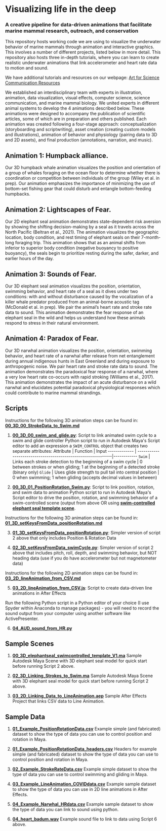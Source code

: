 # Visualizing life in the deep
### A creative pipeline for data-driven animations that facilitate marine mammal research, outreach, and conservation

This repository hosts working code we are using to visualize the underwater behavior of marine mammals through animation and interactive graphics. This involves a number of different projects, listed below in more detail. This repository also hosts three in-depth tutorials, where you can learn to create realistic underwater animations that link accelerometer and heart rate data to motion and sound. 

We have additional tutorials and resources on our webpage: [Art for Science Communication Resources](https://jessiekb.com/resources)

We established an interdisciplinary team with experts in illustration, animation, data visualization, visual effects, computer science, science communication, and marine mammal biology. We united experts in different animal systems to develop the 4 animations described below. These animations were designed to accompany the publication of scientific articles, some of which are in preparation and others published. Each animation was created following a four-stage approach: conceptualization (storyboarding and scriptwriting), asset creation (creating custom models and illustrations), animation of behavior and physiology (pairing data to 3D and 2D assets), and final production (annotations, narration, and music).

## Animation 1: Humpback alliance. 
Our 3D humpback whale animation visualizes the position and orientation of a group of whales foraging on the ocean floor to determine whether there is coordination or competition between individuals of the group (Wiley et al. in prep). Our animation emphasizes the importance of minimizing the use of bottom-set fishing gear that could disturb and entangle bottom-feeding humpbacks.

## Animation 2: Lightscapes of Fear. 
Our 2D elephant seal animation demonstrates state-dependent risk aversion by showing the shifting decision-making by a seal as it travels across the North Pacific (Beltran et al., 2021). The animation visualizes the geographic location, body condition, and rest timing of elephant seals on their 7-month-long foraging trip. This animation shows that as an animal shifts from inferior to superior body condition (negative buoyancy to positive buoyancy), the seals begin to prioritize resting during the safer, darker, and earlier hours of the day. 

## Animation 3: Sounds of Fear. 
Our 3D elephant seal animation visualizes the position, orientation, swimming behavior, and heart rate of a seal as it dives under two conditions: with and without disturbance caused by the vocalization of a killer whale predator produced from an animal-borne acoustic tag (McDonald et al. in prep). We pair the animal’s heart rate and stroke rate data to sound. This animation demonstrates the fear response of an elephant seal in the wild and helps us understand how these animals respond to stress in their natural environment.

## Animation 4: Paradox of Fear. 
Our 3D narwhal animation visualizes the position, orientation, swimming behavior, and heart rate of a narwhal after release from net entanglement during annual indigenous hunts in East Greenland and during exposure to anthropogenic noise. We pair heart rate and stroke rate data to sound. The animation demonstrates the paradoxical fear response of a narwhal, where a very low heart rate co-occurs with rapid stroking (Williams et al., 2017). This animation demonstrates the impact of an acute disturbance on a wild narwhal and elucidates potential paradoxical physiological responses which could contribute to marine mammal strandings.

## Scripts

Instructions for the following 3D animation steps can be found in: [**00_3D_00_StrokeData_to_Swim.md**](https://github.com/jmkendallbar/VisualizingLifeintheDeep/blob/main/scripts/00_3D_00_StrokeData_to_Swim.md)

1. [**00_3D_00_swim_and_glide.py**](https://github.com/jmkendallbar/VisualizingLifeintheDeep/blob/main/scripts/00_3D_00_swim_and_glide.py): Script to link animated swim cycle to a swim and glide controller
Python script to run in Autodesk Maya's Script editor to add an expression a `SWIM_CONTROL` object that creates two separate attributes: 
Attribute     | Function                                                     | Input
------------- | -------------------------------------------------------------|------------
`Swim`        | Links each stroke detection to the beginning of a swim cycle | 0 between strokes or when gliding; 1 at the beginning of a detected stroke (binary only)
`Glide`       | Uses glide strength to pull tail into central position       | 0 when swimming; 1 when gliding (accepts decimal values in between)

2. [**00_3D_01_PositionRotation_Swim.py**](https://github.com/jmkendallbar/VisualizingLifeintheDeep/blob/main/scripts/00_3D_01_PositionRotation_Swim.py): Script to link position, rotation, and swim data to animation
Python script to run in Autodesk Maya's Script editor to drive the position, rotation, and swimming behavior of a swim-controlled scene (output from above OR using [**swim-controlled elephant seal template scene**](https://github.com/jmkendallbar/VisualizingLifeintheDeep/blob/main/scenes/V3_elephantseal_swimcontrolled_template_V1.ma).

Instructions for the following 3D animation steps can be found in: [**01_3D_setKeysFromData_positionRotation.md**](https://github.com/jmkendallbar/VisualizingLifeintheDeep/blob/main/scripts/01_3D_setKeysFromData_positionRotation.md)

3. [**01_3D_setKeysFromData_positionRotation.py**](https://github.com/jmkendallbar/VisualizingLifeintheDeep/blob/main/scripts/01_3D_setKeysFromData_positionRotation.py): Simpler version of script 2 above that only includes Position & Rotation Data

4. [**02_3D_setKeysFromData_swimCycle.py**](https://github.com/jmkendallbar/VisualizingLifeintheDeep/blob/main/scripts/02_3D_setKeysFromData_swimCycle.py): Simpler version of script 2 above that includes pitch, roll, depth, and swimming behavior, but NOT heading data (use if you do have accelerometer but not magnetometer data)

Instructions for the following 2D animation steps can be found in: [**03_2D_lineAnimation_from_CSV.md**](https://github.com/jmkendallbar/VisualizingLifeintheDeep/blob/main/scripts/03_2D_lineAnimation_from_CSV.md)

5. [**03_2D_lineAnimation_from_CSV.js**](https://github.com/jmkendallbar/VisualizingLifeintheDeep/blob/main/scripts/03_2D_lineAnimation_from_CSV.js): Script to create data-driven line animations in After Effects

Run the following Python script in a Python editor of your choice (I use Spyder within Anaconda to manage packages) - you will need to record the sound output from your computer using another software like ActivePresenter.

6. [**04_AUD_sound_from_HR.py**](https://github.com/jmkendallbar/VisualizingLifeintheDeep/blob/main/scripts/04_AUD_sound_from_HR.py)

## Sample Scenes

1. [**00_3D_elephantseal_swimcontrolled_template_V1.ma**](https://github.com/jmkendallbar/VisualizingLifeintheDeep/blob/main/scenes/00_3D_elephantseal_swimcontrolled_template_V1.ma)
Sample Autodesk Maya Scene with 3D elephant seal model for quick start before running Script 2 above.

2. [**02_3D_Linking_Strokes_to_Swim.ma**](https://github.com/jmkendallbar/VisualizingLifeintheDeep/blob/main/scenes/02_3D_Linking_Strokes_to_Swim.ma)
Sample Autodesk Maya Scene with 3D elephant seal model for quick start before running Script 2 above.

3. [**03_2D_Linking_Data_to_LineAnimation.aep**](https://github.com/jmkendallbar/VisualizingLifeintheDeep/blob/main/scenes/03_2D_Linking_Data_to_LineAnimation.aep)
Sample After Effects Project that links CSV data to Line Animation.

## Sample Data

1. [**01_Example_PositionRotationData.csv**](https://github.com/jmkendallbar/VisualizingLifeintheDeep/tree/main/data)
Example simple (and fabricated) dataset to show the type of data you can use to control position and rotation in Maya.

2. [**01_Example_PositionRotationData_headers.csv**](https://github.com/jmkendallbar/VisualizingLifeintheDeep/blob/main/data/01_Example_PositionRotationData_headers.csv)
Headers for example simple (and fabricated) dataset to show the type of data you can use to control position and rotation in Maya.

3. [**02_Example_StrokeRateData.csv**](https://github.com/jmkendallbar/VisualizingLifeintheDeep/blob/main/data/02_Example_StrokeRateData.csv)
Example simple dataset to show the type of data you can use to control swimming and gliding in Maya.

4. [**03_Example_LineAnimation_COVIDdata.csv**](https://github.com/jmkendallbar/VisualizingLifeintheDeep/blob/main/data/03_Example_LineAnimation_COVIDdata.csv)
Example sample dataset to show the type of data you can use in 2D line animations in After Effects.

5. [**04_Example_Narwhal_HRdata.csv**](https://github.com/jmkendallbar/VisualizingLifeintheDeep/blob/main/data/04_Example_Narwhal_HRdata.csv)
Example sample dataset to show the type of data you can link to sound using python.

6. [**04_heart_badum.wav**](https://github.com/jmkendallbar/VisualizingLifeintheDeep/blob/main/data/04_heart_badum.wav)
Example sound file to link to data using Script 6 above.